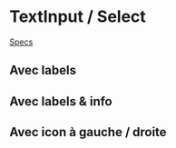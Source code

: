 # TextInput / Select
[Specs](https://www.sketch.com/s/6034ddd9-a0d3-4844-adda-bd4c821f24b1/a/Ovw782)
<GithubLink componentPath="Form/input/TextInput.vue" />
<GithubLink docPath="primitives/TextInputSelect.md" />

## Avec labels
<TextInputSelect-WithLabels />
<GithubLink examplePath="TextInputSelect/WithLabels.vue" />

##  Avec labels & info
<TextInputSelect-WithLabelsInfo />
<GithubLink examplePath="TextInputSelect/WithLabelsInfo.vue" />


##  Avec icon à gauche / droite
<TextInputSelect-WithIcon />
<GithubLink examplePath="TextInputSelect/WithIcon.vue" />



